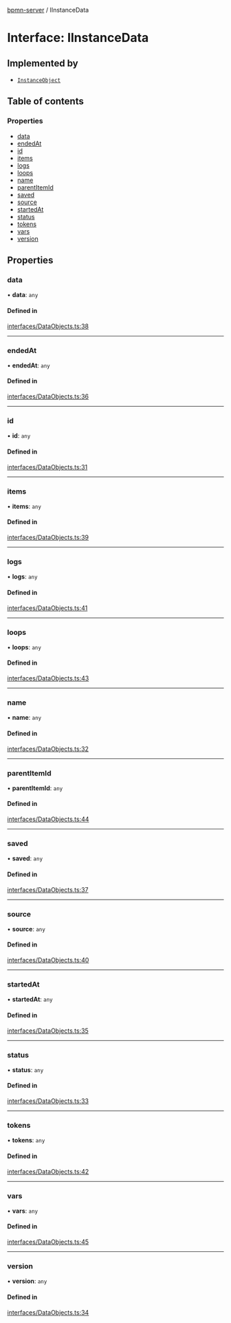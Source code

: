 [bpmn-server](../README.md) / IInstanceData

# Interface: IInstanceData

## Implemented by

- [`InstanceObject`](../classes/InstanceObject.md)

## Table of contents

### Properties

- [data](IInstanceData.md#data)
- [endedAt](IInstanceData.md#endedat)
- [id](IInstanceData.md#id)
- [items](IInstanceData.md#items)
- [logs](IInstanceData.md#logs)
- [loops](IInstanceData.md#loops)
- [name](IInstanceData.md#name)
- [parentItemId](IInstanceData.md#parentitemid)
- [saved](IInstanceData.md#saved)
- [source](IInstanceData.md#source)
- [startedAt](IInstanceData.md#startedat)
- [status](IInstanceData.md#status)
- [tokens](IInstanceData.md#tokens)
- [vars](IInstanceData.md#vars)
- [version](IInstanceData.md#version)

## Properties

### data

• **data**: `any`

#### Defined in

[interfaces/DataObjects.ts:38](https://github.com/bpmnServer/bpmn-server/blob/b56411b/src/interfaces/DataObjects.ts#L38)

___

### endedAt

• **endedAt**: `any`

#### Defined in

[interfaces/DataObjects.ts:36](https://github.com/bpmnServer/bpmn-server/blob/b56411b/src/interfaces/DataObjects.ts#L36)

___

### id

• **id**: `any`

#### Defined in

[interfaces/DataObjects.ts:31](https://github.com/bpmnServer/bpmn-server/blob/b56411b/src/interfaces/DataObjects.ts#L31)

___

### items

• **items**: `any`

#### Defined in

[interfaces/DataObjects.ts:39](https://github.com/bpmnServer/bpmn-server/blob/b56411b/src/interfaces/DataObjects.ts#L39)

___

### logs

• **logs**: `any`

#### Defined in

[interfaces/DataObjects.ts:41](https://github.com/bpmnServer/bpmn-server/blob/b56411b/src/interfaces/DataObjects.ts#L41)

___

### loops

• **loops**: `any`

#### Defined in

[interfaces/DataObjects.ts:43](https://github.com/bpmnServer/bpmn-server/blob/b56411b/src/interfaces/DataObjects.ts#L43)

___

### name

• **name**: `any`

#### Defined in

[interfaces/DataObjects.ts:32](https://github.com/bpmnServer/bpmn-server/blob/b56411b/src/interfaces/DataObjects.ts#L32)

___

### parentItemId

• **parentItemId**: `any`

#### Defined in

[interfaces/DataObjects.ts:44](https://github.com/bpmnServer/bpmn-server/blob/b56411b/src/interfaces/DataObjects.ts#L44)

___

### saved

• **saved**: `any`

#### Defined in

[interfaces/DataObjects.ts:37](https://github.com/bpmnServer/bpmn-server/blob/b56411b/src/interfaces/DataObjects.ts#L37)

___

### source

• **source**: `any`

#### Defined in

[interfaces/DataObjects.ts:40](https://github.com/bpmnServer/bpmn-server/blob/b56411b/src/interfaces/DataObjects.ts#L40)

___

### startedAt

• **startedAt**: `any`

#### Defined in

[interfaces/DataObjects.ts:35](https://github.com/bpmnServer/bpmn-server/blob/b56411b/src/interfaces/DataObjects.ts#L35)

___

### status

• **status**: `any`

#### Defined in

[interfaces/DataObjects.ts:33](https://github.com/bpmnServer/bpmn-server/blob/b56411b/src/interfaces/DataObjects.ts#L33)

___

### tokens

• **tokens**: `any`

#### Defined in

[interfaces/DataObjects.ts:42](https://github.com/bpmnServer/bpmn-server/blob/b56411b/src/interfaces/DataObjects.ts#L42)

___

### vars

• **vars**: `any`

#### Defined in

[interfaces/DataObjects.ts:45](https://github.com/bpmnServer/bpmn-server/blob/b56411b/src/interfaces/DataObjects.ts#L45)

___

### version

• **version**: `any`

#### Defined in

[interfaces/DataObjects.ts:34](https://github.com/bpmnServer/bpmn-server/blob/b56411b/src/interfaces/DataObjects.ts#L34)
